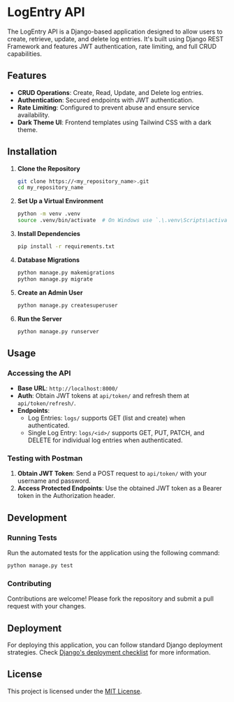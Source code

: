 # LogEntry API

The LogEntry API is a Django-based application designed to allow users to create, retrieve, update, and delete log entries. It's built using Django REST Framework and features JWT authentication, rate limiting, and full CRUD capabilities.

## Features

- **CRUD Operations**: Create, Read, Update, and Delete log entries.
- **Authentication**: Secured endpoints with JWT authentication.
- **Rate Limiting**: Configured to prevent abuse and ensure service availability.
- **Dark Theme UI**: Frontend templates using Tailwind CSS with a dark theme.

## Installation

1. **Clone the Repository**
   ```bash
   git clone https://<my_repository_name>.git
   cd my_repository_name
   ```

2. **Set Up a Virtual Environment**
   ```bash
   python -m venv .venv
   source .venv/bin/activate  # On Windows use `.\.venv\Scripts\activate`
   ```

3. **Install Dependencies**
   ```bash
   pip install -r requirements.txt
   ```

4. **Database Migrations**
   ```bash
   python manage.py makemigrations
   python manage.py migrate
   ```

5. **Create an Admin User**
   ```bash
   python manage.py createsuperuser
   ```

6. **Run the Server**
   ```bash
   python manage.py runserver
   ```

## Usage

### Accessing the API

- **Base URL**: `http://localhost:8000/`
- **Auth**: Obtain JWT tokens at `api/token/` and refresh them at `api/token/refresh/`.
- **Endpoints**:
  - Log Entries: `logs/` supports GET (list and create) when authenticated.
  - Single Log Entry: `logs/<id>/` supports GET, PUT, PATCH, and DELETE for individual log entries when authenticated.

### Testing with Postman

1. **Obtain JWT Token**: Send a POST request to `api/token/` with your username and password.
2. **Access Protected Endpoints**: Use the obtained JWT token as a Bearer token in the Authorization header.

## Development

### Running Tests

Run the automated tests for the application using the following command:

```bash
python manage.py test
```

### Contributing

Contributions are welcome! Please fork the repository and submit a pull request with your changes.

## Deployment

For deploying this application, you can follow standard Django deployment strategies. Check [Django's deployment checklist](https://docs.djangoproject.com/en/3.2/howto/deployment/checklist/) for more information.

## License

This project is licensed under the [MIT License](LICENSE).